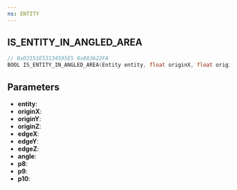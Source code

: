 ```yaml
---
ns: ENTITY
---
```

## IS_ENTITY_IN_ANGLED_AREA

```c
// 0xD3151E53134595E5 0x883622FA
BOOL IS_ENTITY_IN_ANGLED_AREA(Entity entity, float originX, float originY, float originZ, float edgeX, float edgeY, float edgeZ, float angle, BOOL p8, BOOL p9, Any p10);
```

## Parameters
* **entity**:
* **originX**:
* **originY**:
* **originZ**:
* **edgeX**:
* **edgeY**:
* **edgeZ**:
* **angle**:
* **p8**:
* **p9**:
* **p10**:
